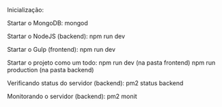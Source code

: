 Inicialização:

Startar o MongoDB:
  mongod

Startar o NodeJS (backend):
  npm run dev

Startar o Gulp (frontend):
  npm run dev

Startar o projeto como um todo:
  npm run dev (na pasta frontend)
  npm run production (na pasta backend)
  
Verificando status do servidor (backend):
  pm2 status backend
  
Monitorando o servidor (backend):
  pm2 monit

